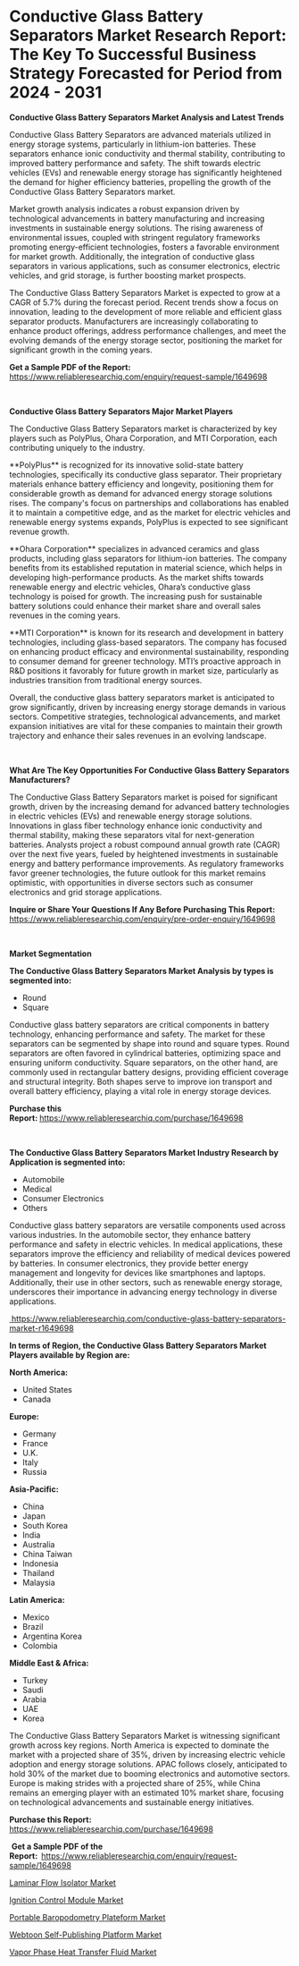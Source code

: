 <p><h1>Conductive Glass Battery Separators Market Research Report: The Key To Successful Business Strategy Forecasted for Period from 2024 - 2031</h1></p><p><strong>Conductive Glass Battery Separators Market Analysis and Latest Trends</strong></p>
<p><p>Conductive Glass Battery Separators are advanced materials utilized in energy storage systems, particularly in lithium-ion batteries. These separators enhance ionic conductivity and thermal stability, contributing to improved battery performance and safety. The shift towards electric vehicles (EVs) and renewable energy storage has significantly heightened the demand for higher efficiency batteries, propelling the growth of the Conductive Glass Battery Separators market.</p><p>Market growth analysis indicates a robust expansion driven by technological advancements in battery manufacturing and increasing investments in sustainable energy solutions. The rising awareness of environmental issues, coupled with stringent regulatory frameworks promoting energy-efficient technologies, fosters a favorable environment for market growth. Additionally, the integration of conductive glass separators in various applications, such as consumer electronics, electric vehicles, and grid storage, is further boosting market prospects.</p><p>The Conductive Glass Battery Separators Market is expected to grow at a CAGR of 5.7% during the forecast period. Recent trends show a focus on innovation, leading to the development of more reliable and efficient glass separator products. Manufacturers are increasingly collaborating to enhance product offerings, address performance challenges, and meet the evolving demands of the energy storage sector, positioning the market for significant growth in the coming years.</p></p>
<p><strong>Get a Sample PDF of the Report:&nbsp;</strong> <a href="https://www.reliableresearchiq.com/enquiry/request-sample/1649698?utm_campaign=103&utm_medium=2&utm_source=Github&utm_content=ia&utm_term=15102024&utm_id=conductive-glass-battery-separators">https://www.reliableresearchiq.com/enquiry/request-sample/1649698</a></p>
<p>&nbsp;</p>
<p><strong>Conductive Glass Battery Separators Major Market Players</strong></p>
<p><p>The Conductive Glass Battery Separators market is characterized by key players such as PolyPlus, Ohara Corporation, and MTI Corporation, each contributing uniquely to the industry.</p><p>**PolyPlus** is recognized for its innovative solid-state battery technologies, specifically its conductive glass separator. Their proprietary materials enhance battery efficiency and longevity, positioning them for considerable growth as demand for advanced energy storage solutions rises. The company's focus on partnerships and collaborations has enabled it to maintain a competitive edge, and as the market for electric vehicles and renewable energy systems expands, PolyPlus is expected to see significant revenue growth.</p><p>**Ohara Corporation** specializes in advanced ceramics and glass products, including glass separators for lithium-ion batteries. The company benefits from its established reputation in material science, which helps in developing high-performance products. As the market shifts towards renewable energy and electric vehicles, Ohara’s conductive glass technology is poised for growth. The increasing push for sustainable battery solutions could enhance their market share and overall sales revenues in the coming years.</p><p>**MTI Corporation** is known for its research and development in battery technologies, including glass-based separators. The company has focused on enhancing product efficacy and environmental sustainability, responding to consumer demand for greener technology. MTI’s proactive approach in R&D positions it favorably for future growth in market size, particularly as industries transition from traditional energy sources.</p><p>Overall, the conductive glass battery separators market is anticipated to grow significantly, driven by increasing energy storage demands in various sectors. Competitive strategies, technological advancements, and market expansion initiatives are vital for these companies to maintain their growth trajectory and enhance their sales revenues in an evolving landscape.</p></p>
<p>&nbsp;</p>
<p><strong>What Are The Key Opportunities For Conductive Glass Battery Separators Manufacturers?</strong></p>
<p><p>The Conductive Glass Battery Separators market is poised for significant growth, driven by the increasing demand for advanced battery technologies in electric vehicles (EVs) and renewable energy storage solutions. Innovations in glass fiber technology enhance ionic conductivity and thermal stability, making these separators vital for next-generation batteries. Analysts project a robust compound annual growth rate (CAGR) over the next five years, fueled by heightened investments in sustainable energy and battery performance improvements. As regulatory frameworks favor greener technologies, the future outlook for this market remains optimistic, with opportunities in diverse sectors such as consumer electronics and grid storage applications.</p></p>
<p><strong>Inquire or Share Your Questions If Any Before Purchasing This Report:</strong> <a href="https://www.reliableresearchiq.com/enquiry/pre-order-enquiry/1649698?utm_campaign=103&utm_medium=2&utm_source=Github&utm_content=ia&utm_term=15102024&utm_id=conductive-glass-battery-separators">https://www.reliableresearchiq.com/enquiry/pre-order-enquiry/1649698</a></p>
<p>&nbsp;</p>
<p><strong>Market Segmentation</strong></p>
<p><strong>The Conductive Glass Battery Separators Market Analysis by types is segmented into:</strong></p>
<p><ul><li>Round</li><li>Square</li></ul></p>
<p><p>Conductive glass battery separators are critical components in battery technology, enhancing performance and safety. The market for these separators can be segmented by shape into round and square types. Round separators are often favored in cylindrical batteries, optimizing space and ensuring uniform conductivity. Square separators, on the other hand, are commonly used in rectangular battery designs, providing efficient coverage and structural integrity. Both shapes serve to improve ion transport and overall battery efficiency, playing a vital role in energy storage devices.</p></p>
<p><strong>Purchase this Report:&nbsp;</strong><a href="https://www.reliableresearchiq.com/purchase/1649698?utm_campaign=103&utm_medium=2&utm_source=Github&utm_content=ia&utm_term=15102024&utm_id=conductive-glass-battery-separators">https://www.reliableresearchiq.com/purchase/1649698</a></p>
<p>&nbsp;</p>
<p><strong>The Conductive Glass Battery Separators Market Industry Research by Application is segmented into:</strong></p>
<p><ul><li>Automobile</li><li>Medical</li><li>Consumer Electronics</li><li>Others</li></ul></p>
<p><p>Conductive glass battery separators are versatile components used across various industries. In the automobile sector, they enhance battery performance and safety in electric vehicles. In medical applications, these separators improve the efficiency and reliability of medical devices powered by batteries. In consumer electronics, they provide better energy management and longevity for devices like smartphones and laptops. Additionally, their use in other sectors, such as renewable energy storage, underscores their importance in advancing energy technology in diverse applications.</p></p>
<p><a href="https://www.reliableresearchiq.com/conductive-glass-battery-separators-market-r1649698?utm_campaign=103&utm_medium=2&utm_source=Github&utm_content=ia&utm_term=15102024&utm_id=conductive-glass-battery-separators">&nbsp;https://www.reliableresearchiq.com/conductive-glass-battery-separators-market-r1649698</a></p>
<p><strong>In terms of Region, the Conductive Glass Battery Separators Market Players available by Region are:</strong></p>
<p>
    <p> <strong> North America: </strong>
        <ul>
            <li>United States</li>
            <li>Canada</li>
        </ul>
        </p> 
    <p> <strong> Europe: </strong>
        <ul>
            <li>Germany</li>
            <li>France</li>
            <li>U.K.</li>
            <li>Italy</li>
            <li>Russia</li>
        </ul>
        </p> 
    <p> <strong> Asia-Pacific: </strong>
        <ul>
            <li>China</li>
            <li>Japan</li>
            <li>South Korea</li>
            <li>India</li>
            <li>Australia</li>
            <li>China Taiwan</li>
            <li>Indonesia</li>
            <li>Thailand</li>
            <li>Malaysia</li>
        </ul>
        </p> 
    <p> <strong> Latin America: </strong>
        <ul>
            <li>Mexico</li>
            <li>Brazil</li>
            <li>Argentina Korea</li>
            <li>Colombia</li>
        </ul>
        </p> 
    <p> <strong> Middle East & Africa: </strong>
        <ul>
            <li>Turkey</li>
            <li>Saudi</li>
            <li>Arabia</li>
            <li>UAE</li>
            <li>Korea</li>
        </ul>
    </p>
    </p>
<p><p>The Conductive Glass Battery Separators Market is witnessing significant growth across key regions. North America is expected to dominate the market with a projected share of 35%, driven by increasing electric vehicle adoption and energy storage solutions. APAC follows closely, anticipated to hold 30% of the market due to booming electronics and automotive sectors. Europe is making strides with a projected share of 25%, while China remains an emerging player with an estimated 10% market share, focusing on technological advancements and sustainable energy initiatives.</p></p>
<p><strong>Purchase this Report: </strong><a href="https://www.reliableresearchiq.com/purchase/1649698?utm_campaign=103&utm_medium=2&utm_source=Github&utm_content=ia&utm_term=15102024&utm_id=conductive-glass-battery-separators">https://www.reliableresearchiq.com/purchase/1649698</a></p>
<p>&nbsp;<strong>Get a Sample PDF of the Report:&nbsp;&nbsp;</strong><a href="https://www.reliableresearchiq.com/enquiry/request-sample/1649698?utm_campaign=103&utm_medium=2&utm_source=Github&utm_content=ia&utm_term=15102024&utm_id=conductive-glass-battery-separators">https://www.reliableresearchiq.com/enquiry/request-sample/1649698</a></p>
<p><strong></strong></p>
<p><p><a href="https://www.linkedin.com/pulse/laminar-flow-isolator-market-analysis-product-segmentation-regional-sctuf?trk=public_post_embed_feed-article-content&utm_campaign=103&utm_medium=2&utm_source=Github&utm_content=ia&utm_term=15102024&utm_id=conductive-glass-battery-separators">Laminar Flow Isolator Market</a></p><p><a href="https://www.linkedin.com/pulse/ignition-control-module-market-overview-forecast-2024-2031-detailed-rzm1f?trk=public_post_embed_feed-article-content&utm_campaign=103&utm_medium=2&utm_source=Github&utm_content=ia&utm_term=15102024&utm_id=conductive-glass-battery-separators">Ignition Control Module Market</a></p><p><a href="https://www.linkedin.com/pulse/portable-baropodometry-plateform-market-drivers-challenges-forecast-tqiyf?trk=public_post_embed_feed-article-content&utm_campaign=103&utm_medium=2&utm_source=Github&utm_content=ia&utm_term=15102024&utm_id=conductive-glass-battery-separators">Portable Baropodometry Plateform Market</a></p><p><a href="https://github.com/radmanjxendrisczn/Market-Research-Report-List-1/blob/main/webtoon-self-publishing-platform-market.md?utm_campaign=103&utm_medium=2&utm_source=Github&utm_content=ia&utm_term=15102024&utm_id=conductive-glass-battery-separators">Webtoon Self-Publishing Platform Market</a></p><p><a href="https://github.com/brookiqhurne/Market-Research-Report-List-1/blob/main/vapor-phase-heat-transfer-fluid-market.md?utm_campaign=103&utm_medium=2&utm_source=Github&utm_content=ia&utm_term=15102024&utm_id=conductive-glass-battery-separators">Vapor Phase Heat Transfer Fluid Market</a></p></p>